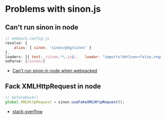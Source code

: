 # Problems with sinon.js

## Can't run sinon in node

```javascript
// webpack.config.js
resolve: {
    alias: { sinon: 'sinon/pkg/sinon' }
},
loaders: [{ test: /sinon.*\.js$/,   loader: "imports?define=>false,require=>false"  }],
noParse: [/sinon/]
```

* [Can't run sinon in node when webpacked](https://github.com/webpack/webpack/issues/177)

## Fack XMLHttpRequest in node

```javascript
// beforeEach()
global.XMLHttpRequest = sinon.useFakeXMLHttpRequest();
```

* [stack overflow](http://stackoverflow.com/questions/32304150/correct-usage-of-sinons-fake-xmlhttprequest)